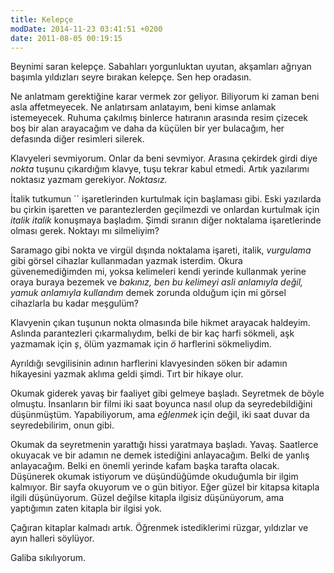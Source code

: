 ```yaml
---
title: Kelepçe
modDate: 2014-11-23 03:41:51 +0200
date: 2011-08-05 00:19:15
---
```


Beynimi saran kelepçe. Sabahları yorgunluktan uyutan, akşamları ağrıyan
başımla yıldızları seyre bırakan kelepçe. Sen hep oradasın.

Ne anlatmam gerektiğine karar vermek zor geliyor. Biliyorum ki zaman
beni asla affetmeyecek. Ne anlatırsam anlatayım, beni kimse anlamak
istemeyecek. Ruhuma çakılmış binlerce hatıranın arasında resim çizecek
boş bir alan arayacağım ve daha da küçülen bir yer bulacağım, her
defasında diğer resimleri silerek.

Klavyeleri sevmiyorum. Onlar da beni sevmiyor. Arasına çekirdek girdi
diye *nokta* tuşunu çıkardığım klavye, tuşu tekrar kabul etmedi. Artık
yazılarımı noktasız yazmam gerekiyor. *Noktasız.*

İtalik tutkumun \`\` işaretlerinden kurtulmak için başlaması gibi. Eski
yazılarda bu çirkin işaretten ve parantezlerden geçilmezdi ve onlardan
kurtulmak için *italik italik* konuşmaya başladım. Şimdi sıranın diğer
noktalama işaretlerinde olması gerek. Noktayı mı silmeliyim?

Saramago gibi nokta ve virgül dışında noktalama işareti, italik,
*vurgulama* gibi görsel cihazlar kullanmadan yazmak isterdim. Okura
güvenemediğimden mi, yoksa kelimeleri kendi yerinde kullanmak yerine
oraya buraya bezemek ve *bakınız, ben bu kelimeyi asli anlamıyla değil,
yamuk anlamıyla kullandım* demek zorunda olduğum için mi görsel
cihazlarla bu kadar meşgulüm?

Klavyenin çıkan tuşunun nokta olmasında bile hikmet arayacak haldeyim.
Aslında parantezleri çıkarmalıydım, belki de bir kaç harfi sökmeli, aşk
yazmamak için *ş*, ölüm yazmamak için *ö* harflerini sökmeliydim.

Ayrıldığı sevgilisinin adının harflerini klavyesinden söken bir adamın
hikayesini yazmak aklıma geldi şimdi. Tırt bir hikaye olur.

Okumak giderek yavaş bir faaliyet gibi gelmeye başladı. Seyretmek de
böyle olmuştu. İnsanların bir filmi iki saat boyunca nasıl olup da
seyredebildiğini düşünmüştüm. Yapabiliyorum, ama *eğlenmek* için değil,
iki saat duvar da seyredebilirim, onun gibi.

Okumak da seyretmenin yarattığı hissi yaratmaya başladı. Yavaş.
Saatlerce okuyacak ve bir adamın ne demek istediğini anlayacağım. Belki
de yanlış anlayacağım. Belki en önemli yerinde kafam başka tarafta
olacak. Düşünerek okumak istiyorum ve düşündüğümde okuduğumla bir ilgim
kalmıyor. Bir sayfa okuyorum ve o gün bitiyor. Eğer güzel bir kitapsa
kitapla ilgili düşünüyorum. Güzel değilse kitapla ilgisiz düşünüyorum,
ama yaptığımın zaten kitapla bir ilgisi yok.

Çağıran kitaplar kalmadı artık. Öğrenmek istediklerimi rüzgar, yıldızlar
ve ayın halleri söylüyor.

Galiba sıkılıyorum.

